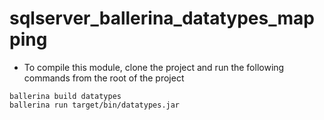 # sqlserver_ballerina_datatypes_mapping

- To compile this module, clone the project and run the following commands from the root of the project
```
ballerina build datatypes
ballerina run target/bin/datatypes.jar
````
